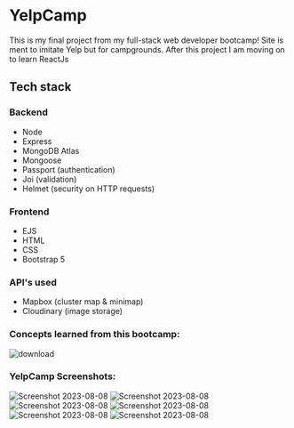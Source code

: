 # YelpCamp

This is my final project from my full-stack web developer bootcamp! Site is ment to imitate Yelp but for campgrounds. After this project I am moving on to learn ReactJs

## Tech stack

### Backend
+ Node
+ Express
+ MongoDB Atlas
+ Mongoose
+ Passport (authentication)
+ Joi (validation)
+ Helmet (security on HTTP requests)

### Frontend
+ EJS
+ HTML
+ CSS
+ Bootstrap 5

### API's used
+ Mapbox (cluster map & minimap)
+ Cloudinary (image storage)

### Concepts learned from this bootcamp:

![download](https://user-images.githubusercontent.com/74930516/208321672-43ee371a-8565-4a33-9f2b-44433603d3d1.png)

### YelpCamp Screenshots:
![Screenshot 2023-08-08 ](https://github.com/JonathanGobin/YelpCamp/assets/68750925/c1985491-56ce-481e-b16f-a8e6e0e5a01e)
![Screenshot 2023-08-08 ](https://github.com/JonathanGobin/YelpCamp/assets/68750925/cb6395c4-81e6-4fd2-8e10-a49fe7e54a75)
![Screenshot 2023-08-08 ](https://github.com/JonathanGobin/YelpCamp/assets/68750925/a35bb4df-0c2c-4eec-92ca-5d8f47409c1b)
![Screenshot 2023-08-08 ](https://github.com/JonathanGobin/YelpCamp/assets/68750925/dc71abd6-f610-4dc3-b5f4-87020e6ddef3)
![Screenshot 2023-08-08 ](https://github.com/JonathanGobin/YelpCamp/assets/68750925/49829c3f-2d99-4c0b-b0a9-be7e73a1c55f)
![Screenshot 2023-08-08 ](https://github.com/JonathanGobin/YelpCamp/assets/68750925/0795f79c-d354-4050-8c9b-fefb7c2ea989)
